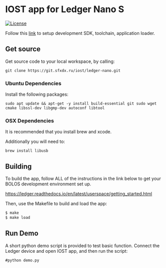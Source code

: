 # IOST app for Ledger Nano S
[![License](https://img.shields.io/badge/License-Apache%202.0-blue.svg)](https://opensource.org/licenses/Apache-2.0)

Follow this [link](https://ledger.readthedocs.io/en/latest/userspace/getting_started.html) to setup development SDK, toolchain, application loader.

## Get source
Get source code to your local workspace, by calling:
```
git clone https://git.sfxdx.ru/iost/ledger-nano.git
```

### Ubuntu Dependencies
Install the following packages:
```
sudo apt update && apt-get -y install build-essential git sudo wget cmake libssl-dev libgmp-dev autoconf libtool
```

### OSX Dependencies
It is recommended that you install brew and xcode. 

Additionally you will need to:


```
brew install libusb
```

## Building

To build the app, follow ALL of the instructions in the link below to get your BOLOS development environment set up.

https://ledger.readthedocs.io/en/latest/userspace/getting_started.html

Then, use the Makefile to build and load the app:

```bash
$ make
$ make load
```

## Run Demo
A short python demo script is provided to test basic function.
Connect the Ledger device and open IOST app, and then run the script:
```
#python demo.py
```

